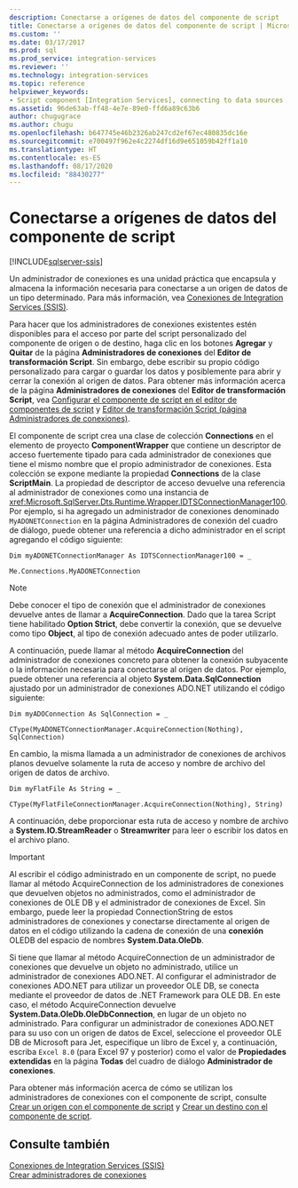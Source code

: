 ```yaml
---
description: Conectarse a orígenes de datos del componente de script
title: Conectarse a orígenes de datos del componente de script | Microsoft Docs
ms.custom: ''
ms.date: 03/17/2017
ms.prod: sql
ms.prod_service: integration-services
ms.reviewer: ''
ms.technology: integration-services
ms.topic: reference
helpviewer_keywords:
- Script component [Integration Services], connecting to data sources
ms.assetid: 96de63ab-ff48-4e7e-89e0-ffd6a89c63b6
author: chugugrace
ms.author: chugu
ms.openlocfilehash: b647745e46b2326ab247cd2ef67ec480835dc16e
ms.sourcegitcommit: e700497f962e4c2274df16d9e651059b42ff1a10
ms.translationtype: HT
ms.contentlocale: es-ES
ms.lasthandoff: 08/17/2020
ms.locfileid: "88430277"
---
```

# <a name="connecting-to-data-sources-in-the-script-component"></a>Conectarse a orígenes de datos del componente de script

[!INCLUDE[sqlserver-ssis](../../../includes/applies-to-version/sqlserver-ssis.md)]


  Un administrador de conexiones es una unidad práctica que encapsula y almacena la información necesaria para conectarse a un origen de datos de un tipo determinado. Para más información, vea [Conexiones de Integration Services &#40;SSIS&#41;](../../../integration-services/connection-manager/integration-services-ssis-connections.md).  
  
 Para hacer que los administradores de conexiones existentes estén disponibles para el acceso por parte del script personalizado del componente de origen o de destino, haga clic en los botones **Agregar** y **Quitar** de la página **Administradores de conexiones** del **Editor de transformación Script**. Sin embargo, debe escribir su propio código personalizado para cargar o guardar los datos y posiblemente para abrir y cerrar la conexión al origen de datos. Para obtener más información acerca de la página **Administradores de conexiones** del **Editor de transformación Script**, vea [Configurar el componente de script en el editor de componentes de script](../../../integration-services/extending-packages-scripting/data-flow-script-component/configuring-the-script-component-in-the-script-component-editor.md) y [Editor de transformación Script &#40;página Administradores de conexiones&#41;](../../../integration-services/data-flow/transformations/script-transformation-editor-connection-managers-page.md).  
  
 El componente de script crea una clase de colección **Connections** en el elemento de proyecto **ComponentWrapper** que contiene un descriptor de acceso fuertemente tipado para cada administrador de conexiones que tiene el mismo nombre que el propio administrador de conexiones. Esta colección se expone mediante la propiedad **Connections** de la clase **ScriptMain**. La propiedad de descriptor de acceso devuelve una referencia al administrador de conexiones como una instancia de <xref:Microsoft.SqlServer.Dts.Runtime.Wrapper.IDTSConnectionManager100>. Por ejemplo, si ha agregado un administrador de conexiones denominado `MyADONETConnection` en la página Administradores de conexión del cuadro de diálogo, puede obtener una referencia a dicho administrador en el script agregando el código siguiente:  
  
 `Dim myADONETConnectionManager As IDTSConnectionManager100 = _`  
  
 `Me.Connections.MyADONETConnection`  
  
> [!NOTE]  
>  Debe conocer el tipo de conexión que el administrador de conexiones devuelve antes de llamar a **AcquireConnection**. Dado que la tarea Script tiene habilitado **Option Strict**, debe convertir la conexión, que se devuelve como tipo **Object**, al tipo de conexión adecuado antes de poder utilizarlo.  
  
 A continuación, puede llamar al método **AcquireConnection** del administrador de conexiones concreto para obtener la conexión subyacente o la información necesaria para conectarse al origen de datos. Por ejemplo, puede obtener una referencia al objeto **System.Data.SqlConnection** ajustado por un administrador de conexiones ADO.NET utilizando el código siguiente:  
  
 `Dim myADOConnection As SqlConnection = _`  
  
 `CType(MyADONETConnectionManager.AcquireConnection(Nothing), SqlConnection)`  
  
 En cambio, la misma llamada a un administrador de conexiones de archivos planos devuelve solamente la ruta de acceso y nombre de archivo del origen de datos de archivo.  
  
 `Dim myFlatFile As String = _`  
  
 `CType(MyFlatFileConnectionManager.AcquireConnection(Nothing), String)`  
  
 A continuación, debe proporcionar esta ruta de acceso y nombre de archivo a **System.IO.StreamReader** o **Streamwriter** para leer o escribir los datos en el archivo plano.  
  
> [!IMPORTANT]  
>  Al escribir el código administrado en un componente de script, no puede llamar al método AcquireConnection de los administradores de conexiones que devuelven objetos no administrados, como el administrador de conexiones de OLE DB y el administrador de conexiones de Excel. Sin embargo, puede leer la propiedad ConnectionString de estos administradores de conexiones y conectarse directamente al origen de datos en el código utilizando la cadena de conexión de una **conexión** OLEDB del espacio de nombres **System.Data.OleDb**.  
>   
>  Si tiene que llamar al método AcquireConnection de un administrador de conexiones que devuelve un objeto no administrado, utilice un administrador de conexiones ADO.NET. Al configurar el administrador de conexiones ADO.NET para utilizar un proveedor OLE DB, se conecta mediante el proveedor de datos de .NET Framework para OLE DB. En este caso, el método AcquireConnection devuelve **System.Data.OleDb.OleDbConnection**, en lugar de un objeto no administrado. Para configurar un administrador de conexiones ADO.NET para su uso con un origen de datos de Excel, seleccione el proveedor OLE DB de Microsoft para Jet, especifique un libro de Excel y, a continuación, escriba `Excel 8.0` (para Excel 97 y posterior) como el valor de **Propiedades extendidas** en la página **Todas** del cuadro de diálogo **Administrador de conexiones**.  
  
 Para obtener más información acerca de cómo se utilizan los administradores de conexiones con el componente de script, consulte [Crear un origen con el componente de script](../../../integration-services/extending-packages-scripting-data-flow-script-component-types/creating-a-source-with-the-script-component.md) y [Crear un destino con el componente de script](../../../integration-services/extending-packages-scripting-data-flow-script-component-types/creating-a-destination-with-the-script-component.md).  
  
## <a name="see-also"></a>Consulte también  
 [Conexiones de Integration Services &#40;SSIS&#41;](../../../integration-services/connection-manager/integration-services-ssis-connections.md)   
 [Crear administradores de conexiones](https://msdn.microsoft.com/library/6ca317b8-0061-4d9d-b830-ee8c21268345)  
  
  
